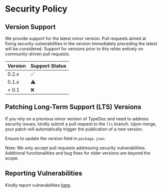 # Security Policy

## Version Support

We provide support for the latest minor version. Pull requests aimed at fixing security vulnerabilities in the version immediately preceding the latest will be considered. Support for versions prior to this relies entirely on community-driven pull requests.

| Version | Support Status     |
| ------- | ------------------ |
| 0.2.x   | :white_check_mark: |
| 0.1.x   | :warning:          |
| < 0.1   | :x:                |

## Patching Long-Term Support (LTS) Versions

If you rely on a previous minor version of TypeDoc and need to address security issues, kindly submit a pull request to the `lts` branch. Upon merge, your patch will automatically trigger the publication of a new version.

Ensure to update the version field in `package.json`.

Note: We only accept pull requests addressing security vulnerabilities. Additional functionalities and bug fixes for older versions are beyond the scope.

## Reporting Vulnerabilities

Kindly report vulnerabilities [here](https://github.com/react18-tools/esbuild-raw-plugin/security/advisories/new).
